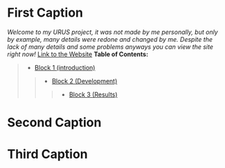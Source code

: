 # <a id="1">First Caption</a>
_Welcome to my URUS project, it was not made by me personally, but only by example,  many details were redone and changed by me. Despite the lack of many details and some problems anyways you can view the site right now!_
[Link to the Website](https://ulanovichdavid.github.io/Urus/)
__Table of Contents:__
> - [Block 1 (introduction)](#1)
>> - [Block 2 (Development)](#2)
>>> - [Block 3 (Results)](#3)

# <a id="2">Second Caption</a>
# <a id="3">Third Caption</a>
